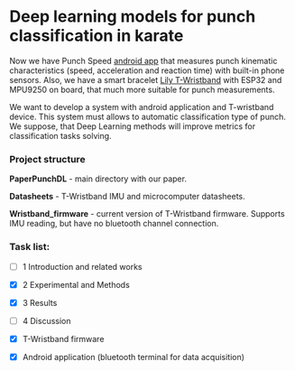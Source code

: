# Deep learning models for punch classification in karate  

Now we have Punch Speed [android app](https://play.google.com/store/apps/details?id=ru.smart_fight.punch_speed&hl=en&gl=US) that measures punch kinematic characteristics (speed, acceleration and reaction time) with  built-in phone sensors. Also, we have a smart bracelet [Lily T-Wristband](https://aliexpress.ru/item/4000527495064.html) with ESP32 and MPU9250 on board, that much more suitable for punch measurements.  

We want to develop a system with android application and T-wristband device. This system must allows to automatic classification type of punch.  
We suppose, that Deep Learning methods will improve metrics for classification tasks solving.  

### Project structure 

**PaperPunchDL** - main directory with our  paper.  

**Datasheets** - T-Wristband IMU and microcomputer datasheets.  

**Wristband_firmware** - current version of T-Wristband firmware. 
 Supports IMU reading, but have no bluetooth channel connection.
 
 ### Task list:
 - [ ] 1 Introduction and related works 
 - [x] 2 Experimental and Methods
 - [x] 3 Results
 - [ ] 4 Discussion
 - [x] T-Wristband firmware
 - [x] Android application (bluetooth terminal for data acquisition)
 